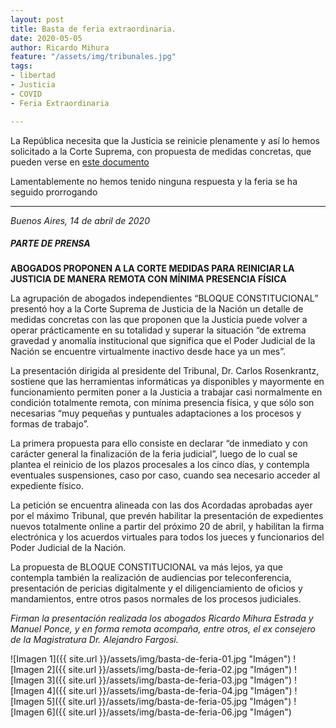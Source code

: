 ```yaml
---
layout: post
title: Basta de feria extraordinaria.
date: 2020-05-05
author: Ricardo Mihura
feature: "/assets/img/tribunales.jpg"
tags:
- libertad
- Justicia
- COVID
- Feria Extraordinaria

---
```

La República necesita que la Justicia se reinicie plenamente y así lo hemos solicitado a la Corte Suprema, con propuesta de medidas concretas, que pueden verse en [este documento](https://1drv.ms/b/s!Ah0sfoie1drYh4wSm2RlqDpmeE6y6A?e=NSso0y)

Lamentablemente no hemos tenido ninguna respuesta y la feria se ha seguido prorrogando

***

_Buenos Aires, 14  de abril de 2020_

##### **PARTE DE PRENSA**

**ABOGADOS PROPONEN A LA CORTE MEDIDAS PARA REINICIAR LA JUSTICIA DE MANERA REMOTA CON MÍNIMA PRESENCIA FÍSICA**

La agrupación de abogados independientes “BLOQUE CONSTITUCIONAL” presentó hoy a la Corte Suprema de Justicia de la Nación un detalle de medidas concretas con las que proponen que la Justicia puede volver a operar prácticamente en su totalidad y superar la situación “de extrema gravedad y anomalía institucional que significa que el Poder Judicial de la Nación se encuentre virtualmente inactivo desde hace ya un mes”.

La presentación dirigida al presidente del Tribunal, Dr. Carlos Rosenkrantz, sostiene que las herramientas informáticas ya disponibles y mayormente en funcionamiento permiten poner a la Justicia a trabajar casi normalmente en condición totalmente remota, con mínima presencia física, y que sólo son necesarias “muy pequeñas y puntuales adaptaciones a los procesos y formas de trabajo”.

La primera propuesta para ello consiste en declarar “de inmediato y con carácter general la finalización de la feria judicial”, luego de lo cual se plantea el reinicio de los plazos procesales a los cinco días, y contempla eventuales suspensiones, caso por caso, cuando sea necesario acceder al expediente físico.

La petición se encuentra alineada con las dos Acordadas aprobadas ayer por el máximo Tribunal, que prevén habilitar la presentación de expedientes nuevos totalmente online a partir del próximo 20 de abril, y habilitan la firma electrónica y los acuerdos virtuales para todos los jueces y funcionarios del Poder Judicial de la Nación.

La propuesta de BLOQUE CONSTITUCIONAL va más lejos, ya que contempla también la realización de audiencias por teleconferencia, presentación de pericias digitalmente y el diligenciamiento de oficios y mandamientos, entre otros pasos normales de los procesos judiciales.

_Firman la presentación realizada los abogados Ricardo Mihura Estrada y Manuel Ponce, y en forma remota acompaña, entre otros, el ex consejero de la Magistratura Dr. Alejandro Fargosi._

![Imagen 1]({{ site.url }}/assets/img/basta-de-feria-01.jpg "Imágen") ![Imagen 2]({{ site.url }}/assets/img/basta-de-feria-02.jpg "Imágen") ![Imagen 3]({{ site.url }}/assets/img/basta-de-feria-03.jpg "Imágen") ![Imagen 4]({{ site.url }}/assets/img/basta-de-feria-04.jpg "Imágen") ![Imagen 5]({{ site.url }}/assets/img/basta-de-feria-05.jpg "Imágen") ![Imagen 6]({{ site.url }}/assets/img/basta-de-feria-06.jpg "Imágen")